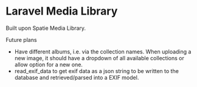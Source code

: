 # Laravel Media Library

Built upon Spatie Media Library.

Future plans
* Have different albums, i.e. via the collection names. When uploading a new image, it should have a dropdown of all available collections or allow option for a new one.
* read_exif_data to get exif data as a json string to be written to the database and retrieved/parsed into a EXIF model.